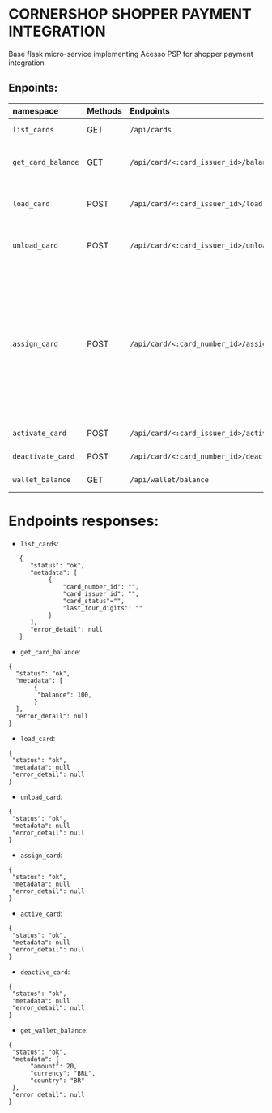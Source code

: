 # CORNERSHOP SHOPPER PAYMENT INTEGRATION

 Base flask micro-service implementing Acesso PSP
 for shopper payment integration

 ## Enpoints:

 | namespace          | Methods     |Endpoints                                  | Description                                            | Body               |
 | :----------------- | :---------- |:----------------------------------------- |:------------------------------------------------------ |:---------------------------------------------------------------------------------------------------------------------------------------------------------------------------------------------------------  |
 | `list_cards`       |  GET        | `/api/cards`                              | list all cards from PSP                                | None                                                                                                                                                                                                       |
 | `get_card_balance` |  GET        | `/api/card/<:card_issuer_id>/balance`     | get detail card for a specific from `card_issuer_id`   | None                                                                                                                                                                                                       |
 | `load_card`        |  POST       | `/api/card/<:card_issuer_id>/load`        | load amount on specific card from `card_issuer_id`     | { "amount": 10 }                                                                                                                                                                                           |
 | `unload_card`      |  POST       | `/api/card/<:card_issuer_id>/unload`      | unload amount on specific card from `card_issuer_id`   | { "amount": 10 }                                                                                                                                                                                           |
 | `assign_card`      |  POST       | `/api/card/<:card_number_id>/assign`      | assign card from `card_number_id` for a specific user  | {"email": "test@test.cl", "name": "Test test", "gender": "male", "id_number": "12345", "birthdate": "21/09/1977", "phone_number": "", "pin_number": "1231", "month": "08",  "year": "2020", "ccv": "123"}  |
 | `activate_card`    |  POST       | `/api/card/<:card_issuer_id>/activate`    | Not implemented                                        | None                                                                                                                                                                                                       |
 | `deactivate_card`  |  POST       | `/api/card/<:card_number_id>/deactivate`  | Not implemented                                        | None                                                                                                                                                                                                       |
 | `wallet_balance`   |  GET        | `/api/wallet/balance`                     | Not implemented                                        | None                                                                                                                                                                                                       |


 # Endpoints responses:

  * `list_cards`:

  ```
     {
        "status": "ok",
        "metadata": [
             {
                 "card_number_id": "",
                 "card_issuer_id": "",
                 "card_status"="",
                 "last_four_digits": ""
             }
        ],
        "error_detail": null
     }
 ```

  * `get_card_balance`:

  ```
 {
    "status": "ok",
    "metadata": [
         {
          "balance": 100,
         }
    ],
    "error_detail": null
 }
 ```

  * `load_card`:
   ```
 {
    "status": "ok",
    "metadata": null
    "error_detail": null
 }
 ```

  * `unload_card`:
   ```
 {
    "status": "ok",
    "metadata": null
    "error_detail": null
 }
 ```

  * `assign_card`:
   ```
 {
    "status": "ok",
    "metadata": null
    "error_detail": null
 }
 ```

  * `active_card`:
   ```
 {
    "status": "ok",
    "metadata": null
    "error_detail": null
 }
 ```

  * `deactive_card`:
   ```
 {
    "status": "ok",
    "metadata": null
    "error_detail": null
 }
 ```

  * `get_wallet_balance`:
   ```
 {
    "status": "ok",
    "metadata": {
         "amount": 20,
         "currency": "BRL",
         "country": "BR"
    },
    "error_detail": null
 }
 ```

